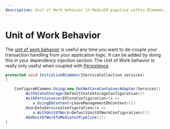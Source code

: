 ```yaml
---
description: Unit of Work behavior in MediatR pipeline within RCommon.
---
```


# Unit of Work Behavior

The [unit of work behavior](https://github.com/RCommon-Team/RCommon/blob/master/Src/RCommon.ApplicationServices/Behaviors/UnitOfWorkBehavior.cs) is useful any time you want to de-couple your transaction handling from your application logic. It can be added by doing this in your dependency injection section. The Unit of Work behavior is really only useful when coupled with [Persistence](../../persistence/). &#x20;

```csharp
protected void InitializeRCommon(IServiceCollection services)
{

    ConfigureRCommon.Using(new DotNetCoreContainerAdapter(Services))
        .WithStateStorage<DefaultStateStorageConfiguration>()
        .WithPersistence<EFCoreConfiguration>(x =>
            x.UsingDbContext<LeaveManagementDbContext>())
        .And<DataServicesConfiguration>(x =>
            x.WithUnitOfWork<DefaultUnitOfWorkConfiguration>())
        .AddUnitOfWorkToMediatorPipeline());
}
```
